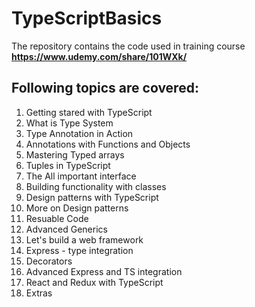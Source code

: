 # TypeScriptBasics
The repository contains the code used in training course __https://www.udemy.com/share/101WXk/__

## Following topics are covered:
1. Getting stared with TypeScript
2. What is Type System
3. Type Annotation in Action
4. Annotations with Functions and Objects
5. Mastering Typed arrays
6. Tuples in TypeScript
7. The All important interface
8. Building functionality with classes
9. Design patterns with TypeScript
10. More on Design patterns
11. Resuable Code
12. Advanced Generics
13. Let's build a web framework
14. Express - type integration
15. Decorators
16. Advanced Express and TS integration
17. React and Redux with TypeScript
18. Extras

